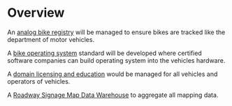# Overview

An [analog bike registry](./analog-bike-registry/) will be managed to ensure bikes are tracked like the department of motor vehicles.

A [bike operating system](./bike-os/) standard will be developed where certified software companies can build operating system into the vehicles hardware.

A [domain licensing and education](./domain-licensing-and-education/) would be managed for all vehicles and operators of vehicles.

A [Roadway Signage Map Data Warehouse](./roadway-signage-map-data/) to aggregate all mapping data.

